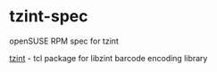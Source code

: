 # tzint-spec

openSUSE RPM spec for tzint

[tzint](http://wiki.tcl.tk/40592) - tcl package for libzint barcode encoding library

